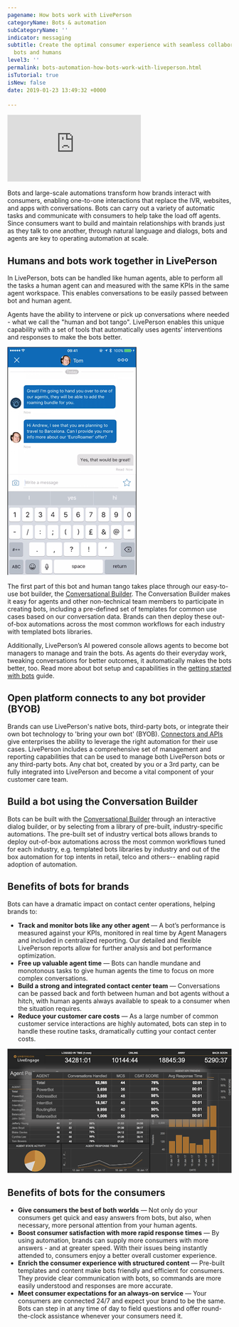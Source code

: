 ```yaml
---
pagename: How bots work with LivePerson
categoryName: Bots & automation
subCategoryName: ''
indicator: messaging
subtitle: Create the optimal consumer experience with seamless collaboration between
  bots and humans
level3: ''
permalink: bots-automation-how-bots-work-with-liveperson.html
isTutorial: true
isNew: false
date: 2019-01-23 13:49:32 +0000

---
```

<iframe style="max-width: 750px;" src="https://player.vimeo.com/video/312512034" frameborder="0" webkitallowfullscreen mozallowfullscreen allowfullscreen></iframe>

Bots and large-scale automations transform how brands interact with consumers, enabling one-to-one interactions that replace the IVR, websites, and apps with conversations. Bots can carry out a variety of automatic tasks and communicate with consumers to help take the load off agents. Since consumers want to build and maintain relationships with brands just as they talk to one another, through natural language and dialogs, bots and agents are key to operating automation at scale.

## Humans and bots work together in LivePerson

In LivePerson, bots can be handled like human agents, able to perform all the tasks a human agent can and measured with the same KPIs in the same agent workspace. This enables conversations to be easily passed between bot and human agent.

Agents have the ability to intervene or pick up conversations where needed - what we call the "human and bot tango". LivePerson enables this unique capability with a set of tools that automatically uses agents’ interventions and responses to make the bots better.

![](/img/how-bots-work-tango-1.png)

The first part of this bot and human tango takes place through our easy-to-use bot builder, the [Conversational Builder](bots-automation-conversation-builder-overview.html). The Conversation Builder makes it easy for agents and other non-technical team members to participate in creating bots, including a pre-defined set of templates for common use cases based on our conversation data. Brands can then deploy these out-of-box automations across the most common workflows for each industry with templated bots libraries.

Additionally, LivePerson’s AI powered console allows agents to become bot managers to manage and train the bots. As agents do their everyday work, tweaking conversations for better outcomes, it automatically makes the bots better, too. Read more about bot setup and capabilities in the [getting started with bots](getting-started-getting-started-with-bots.html) guide.

## Open platform connects to any bot provider (BYOB)

Brands can use LivePerson's native bots, third-party bots, or integrate their own bot technology to 'bring your own bot' (BYOB). [Connectors and APIs](getting-started-getting-started-with-bots.html#step-2-implement-automation-and-build-a-bot) give enterprises the ability to leverage the right automation for their use cases. LivePerson includes a comprehensive set of management and reporting capabilities that can be used to manage both LivePerson bots or any third-party bots. Any chat bot, created by you or a 3rd party, can be fully integrated into LivePerson and become a vital component of your customer care team.

## Build a bot using the Conversation Builder

Bots can be built with the [Conversational Builder](bots-automation-conversation-builder-overview.html) through an interactive dialog builder, or by selecting from a library of pre-built, industry-specific automations. The pre-built set of industry vertical bots allows brands to deploy out-of-box automations across the most common workflows tuned for each industry, e.g. templated bots libraries by industry and out of the box automation for top intents in retail, telco and others-- enabling rapid adoption of automation.

## Benefits of bots for brands

Bots can have a dramatic impact on contact center operations, helping brands to:

* **Track and monitor bots like any other agent** — A bot’s performance is measured against your KPIs, monitored in real time by Agent Managers and included in centralized reporting. Our detailed and flexible LivePerson reports allow for further analysis and bot performance optimization.
* **Free up valuable agent time** — Bots can handle mundane and monotonous tasks to give human agents the time to focus on more complex conversations.
* **Build a strong and integrated contact center team** — Conversations can be passed back and forth between human and bot agents without a hitch, with human agents always available to speak to a consumer when the situation requires.
* **Reduce your customer care costs** — As a large number of common customer service interactions are highly automated, bots can step in to handle these routine tasks, dramatically cutting your contact center costs.

![](/img/how-bots-work-2.png)

## Benefits of bots for the consumers

* **Give consumers the best of both worlds** — Not only do your consumers get quick and easy answers from bots, but also, when necessary, more personal attention from your human agents.
* **Boost consumer satisfaction with more rapid response times** — By using automation, brands can supply more consumers with more answers - and at greater speed. With their issues being instantly attended to, consumers enjoy a better overall customer experience.
* **Enrich the consumer experience with structured content** — Pre-built templates and content make bots friendly and efficient for consumers. They provide clear communication with bots, so commands are more easily understood and responses are more accurate.
* **Meet consumer expectations for an always-on service** — Your consumers are connected 24/7 and expect your brand to be the same. Bots can step in at any time of day to field questions and offer round-the-clock assistance whenever your consumers need it.
